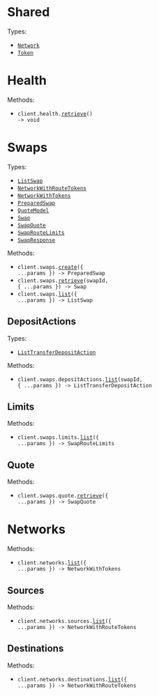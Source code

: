 # Shared

Types:

- <code><a href="./src/resources/shared.ts">Network</a></code>
- <code><a href="./src/resources/shared.ts">Token</a></code>

# Health

Methods:

- <code title="get /api/v2/health">client.health.<a href="./src/resources/health.ts">retrieve</a>() -> void</code>

# Swaps

Types:

- <code><a href="./src/resources/swaps/swaps.ts">ListSwap</a></code>
- <code><a href="./src/resources/swaps/swaps.ts">NetworkWithRouteTokens</a></code>
- <code><a href="./src/resources/swaps/swaps.ts">NetworkWithTokens</a></code>
- <code><a href="./src/resources/swaps/swaps.ts">PreparedSwap</a></code>
- <code><a href="./src/resources/swaps/swaps.ts">QuoteModel</a></code>
- <code><a href="./src/resources/swaps/swaps.ts">Swap</a></code>
- <code><a href="./src/resources/swaps/swaps.ts">SwapQuote</a></code>
- <code><a href="./src/resources/swaps/swaps.ts">SwapRouteLimits</a></code>
- <code><a href="./src/resources/swaps/swaps.ts">SwapResponse</a></code>

Methods:

- <code title="post /api/v2/swaps">client.swaps.<a href="./src/resources/swaps/swaps.ts">create</a>({ ...params }) -> PreparedSwap</code>
- <code title="get /api/v2/swaps/{swapId}">client.swaps.<a href="./src/resources/swaps/swaps.ts">retrieve</a>(swapId, { ...params }) -> Swap</code>
- <code title="get /api/v2/swaps">client.swaps.<a href="./src/resources/swaps/swaps.ts">list</a>({ ...params }) -> ListSwap</code>

## DepositActions

Types:

- <code><a href="./src/resources/swaps/deposit-actions.ts">ListTransferDepositAction</a></code>

Methods:

- <code title="get /api/v2/swaps/{swapId}/deposit_actions">client.swaps.depositActions.<a href="./src/resources/swaps/deposit-actions.ts">list</a>(swapId, { ...params }) -> ListTransferDepositAction</code>

## Limits

Methods:

- <code title="get /api/v2/limits">client.swaps.limits.<a href="./src/resources/swaps/limits.ts">list</a>({ ...params }) -> SwapRouteLimits</code>

## Quote

Methods:

- <code title="get /api/v2/quote">client.swaps.quote.<a href="./src/resources/swaps/quote.ts">retrieve</a>({ ...params }) -> SwapQuote</code>

# Networks

Methods:

- <code title="get /api/v2/networks">client.networks.<a href="./src/resources/networks/networks.ts">list</a>({ ...params }) -> NetworkWithTokens</code>

## Sources

Methods:

- <code title="get /api/v2/sources">client.networks.sources.<a href="./src/resources/networks/sources.ts">list</a>({ ...params }) -> NetworkWithRouteTokens</code>

## Destinations

Methods:

- <code title="get /api/v2/destinations">client.networks.destinations.<a href="./src/resources/networks/destinations.ts">list</a>({ ...params }) -> NetworkWithRouteTokens</code>
